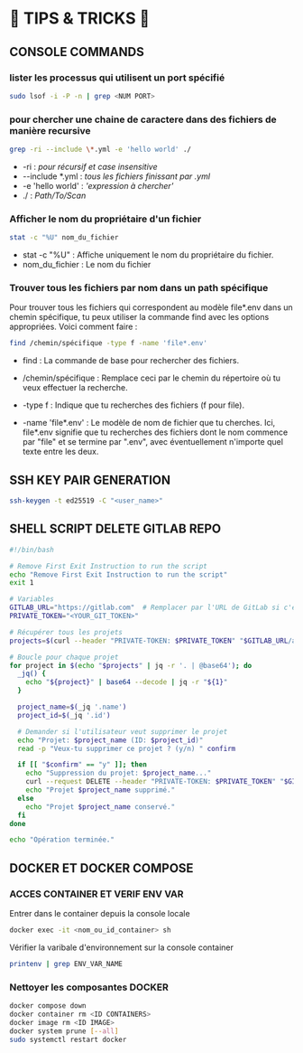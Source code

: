 # :toolbox: **TIPS & TRICKS** :toolbox:

## CONSOLE COMMANDS

### lister les processus qui utilisent un port spécifié

```bash
sudo lsof -i -P -n | grep <NUM PORT>
```

### pour chercher une chaine de caractere dans des fichiers de manière recursive

```bash
grep -ri --include \*.yml -e 'hello world' ./
```

- -ri : _pour récursif et case insensitive_
- --include \*.yml : _tous les fichiers finissant par .yml_
- -e 'hello world' : _'expression à chercher'_
- ./ : _Path/To/Scan_

### Afficher le nom du propriétaire d'un fichier

```bash
stat -c "%U" nom_du_fichier
```

- stat -c "%U" : Affiche uniquement le nom du propriétaire du fichier.
- nom_du_fichier : Le nom du fichier

### Trouver tous les fichiers par nom dans un path spécifique

Pour trouver tous les fichiers qui correspondent au modèle file*.env dans un chemin spécifique, tu peux utiliser la commande find avec les options appropriées. Voici comment faire :

```bash
find /chemin/spécifique -type f -name 'file*.env'
```

- find : La commande de base pour rechercher des fichiers.

- /chemin/spécifique : Remplace ceci par le chemin du répertoire où tu veux effectuer la recherche.

- -type f : Indique que tu recherches des fichiers (f pour file).

- -name 'file*.env' : Le modèle de nom de fichier que tu cherches. Ici, file*.env signifie que tu recherches des fichiers dont le nom commence par "file" et se termine par ".env", avec éventuellement n'importe quel texte entre les deux.

## SSH KEY PAIR GENERATION

```bash
ssh-keygen -t ed25519 -C "<user_name>"
```

## SHELL SCRIPT DELETE GITLAB REPO

```bash
#!/bin/bash

# Remove First Exit Instruction to run the script
echo "Remove First Exit Instruction to run the script"
exit 1

# Variables
GITLAB_URL="https://gitlab.com"  # Remplacer par l'URL de GitLab si c'est une instance auto-hébergée
PRIVATE_TOKEN="<YOUR_GIT_TOKEN>"

# Récupérer tous les projets
projects=$(curl --header "PRIVATE-TOKEN: $PRIVATE_TOKEN" "$GITLAB_URL/api/v4/projects?membership=true&per_page=100" | jq '.[] | {id: .id, name: .name}')

# Boucle pour chaque projet
for project in $(echo "$projects" | jq -r '. | @base64'); do
  _jq() {
    echo "${project}" | base64 --decode | jq -r "${1}"
  }

  project_name=$(_jq '.name')
  project_id=$(_jq '.id')

  # Demander si l'utilisateur veut supprimer le projet
  echo "Projet: $project_name (ID: $project_id)"
  read -p "Veux-tu supprimer ce projet ? (y/n) " confirm

  if [[ "$confirm" == "y" ]]; then
    echo "Suppression du projet: $project_name..."
    curl --request DELETE --header "PRIVATE-TOKEN: $PRIVATE_TOKEN" "$GITLAB_URL/api/v4/projects/$project_id"
    echo "Projet $project_name supprimé."
  else
    echo "Projet $project_name conservé."
  fi
done

echo "Opération terminée."
```

## DOCKER ET DOCKER COMPOSE

### ACCES CONTAINER ET VERIF ENV VAR

Entrer dans le container depuis la console locale

```bash
docker exec -it <nom_ou_id_container> sh
```

Vérifier la varibale d'environnement sur la console container

```bash
printenv | grep ENV_VAR_NAME
```

### Nettoyer les composantes DOCKER

```bash
docker compose down
docker container rm <ID CONTAINERS>
docker image rm <ID IMAGE>
docker system prune [--all]
sudo systemctl restart docker
```
